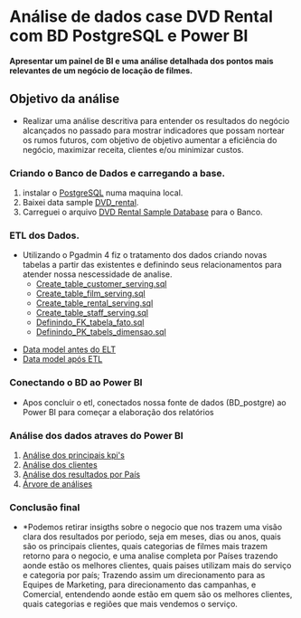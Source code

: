 # Análise de dados case DVD Rental com BD PostgreSQL e Power BI
 **Apresentar um painel de BI e uma análise detalhada dos pontos mais relevantes de um negócio de locação de filmes.**

## Objetivo da análise
 * Realizar uma análise descritiva para entender os resultados do negócio alcançados no passado para mostrar indicadores que possam nortear os rumos futuros, com objetivo de objetivo aumentar a eficiência do negócio, maximizar receita, clientes e/ou minimizar custos. 

### Criando o Banco de Dados e carregando a base.
1. instalar o [PostgreSQL](https://www.postgresql.org/download/) numa maquina local.
2. Baixei data sample [DVD_rental](https://www.postgresqltutorial.com/postgresql-getting-started/postgresql-sample-database/).
3. Carreguei o arquivo [DVD Rental Sample Database](https://www.postgresqltutorial.com/wp-content/uploads/2019/05/dvdrental.zip) para o Banco.

### ETL dos Dados.
* Utilizando o Pgadmin 4 fiz o tratamento dos dados criando novas tabelas a partir das existentes e definindo seus relacionamentos para atender nossa nescessidade de analise.
  - [Create_table_customer_serving.sql](https://github.com/ClaudioBarreira97/case_blockbuster_postgresql_dbt/blob/main/Create_table_customer_serving.sql)
  - [Create_table_film_serving.sql](https://github.com/ClaudioBarreira97/case_blockbuster_postgresql_dbt/blob/main/Create_table_film_serving.sql)
  - [Create_table_rental_serving.sql](https://github.com/ClaudioBarreira97/case_blockbuster_postgresql_dbt/blob/main/Create_table_rental_serving)
  - [Create_table_staff_serving.sql](https://github.com/ClaudioBarreira97/case_blockbuster_postgresql_dbt/blob/main/Create_table_staff_serving.sql)
  - [Definindo_FK_tabela_fato.sql](https://github.com/ClaudioBarreira97/case_blockbuster_postgresql_dbt/blob/main/Definindo_FK_tabela_fato.sql)
  - [Definindo_PK_tabels_dimensao.sql](https://github.com/ClaudioBarreira97/case_blockbuster_postgresql_dbt/blob/main/Definindo_PK_tabelas_dimens%C3%A3o.sql)
 - [Data model antes do ELT](https://github.com/ClaudioBarreira97/case_data_analytics_postgresql_pbi/blob/main/printable-postgresql-sample-database-diagram.pdf)
 - [Data model após ETL](https://github.com/ClaudioBarreira97/case_data_analytics_postgresql_pbi/blob/main/Modelo_de_dados_apos_ETL.png)

### Conectando o BD ao Power BI
- Apos concluir o etl, conectados nossa fonte de dados (BD_postgre) ao Power BI para começar a elaboração dos relatórios

### Análise dos dados atraves do Power BI
1. [Análise dos principais kpi's](https://github.com/ClaudioBarreira97/case_data_analytics_postgresql_pbi/blob/main/dvdrental_painel_1_pbix.png)
2. [Análise dos clientes](https://github.com/ClaudioBarreira97/case_data_analytics_postgresql_pbi/blob/main/dvdrental_painel_2_pbix.png)
3. [Análise dos resultados por País](https://github.com/ClaudioBarreira97/case_data_analytics_postgresql_pbi/blob/main/dvdrental_painel_3_pbix.png)
4. [Árvore de análises](https://github.com/ClaudioBarreira97/case_data_analytics_postgresql_pbi/blob/main/dvdrental_painel_4_pbix.png)

### Conclusão final
- *Podemos retirar insigths sobre o negocio que nos trazem uma visão clara dos resultados por periodo, seja em meses, dias ou anos, quais são os principais clientes, quais categorias de filmes mais trazem retorno para o negocio, e uma analise completa por Países trazendo aonde estão os melhores clientes, quais paises utilizam mais do serviço e categoria por país; Trazendo assim um direcionamento para as Equipes de Marketing, para direcionamento das campanhas, e Comercial, entendendo aonde estão em quem são os melhores clientes, quais categorias e regiões que mais vendemos o serviço.
